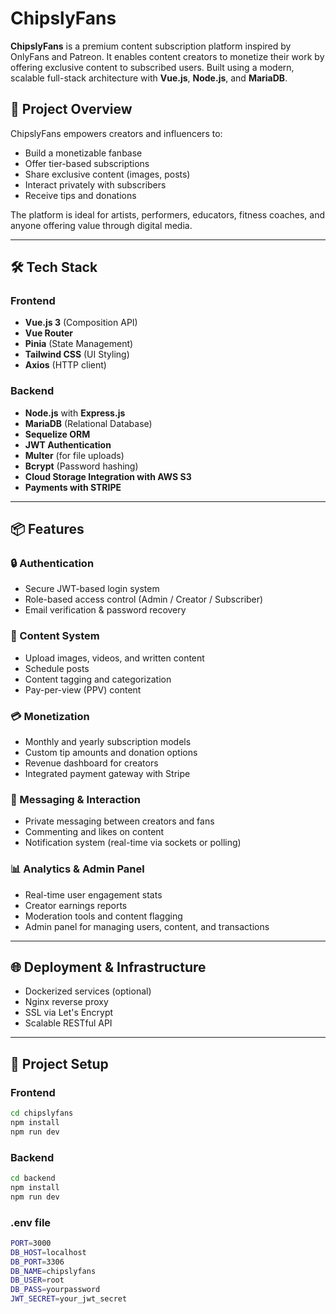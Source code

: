 # ChipslyFans

**ChipslyFans** is a premium content subscription platform inspired by OnlyFans and Patreon. It enables content creators to monetize their work by offering exclusive content to subscribed users. Built using a modern, scalable full-stack architecture with **Vue.js**, **Node.js**, and **MariaDB**.

## 🚀 Project Overview

ChipslyFans empowers creators and influencers to:
- Build a monetizable fanbase
- Offer tier-based subscriptions
- Share exclusive content (images, posts)
- Interact privately with subscribers
- Receive tips and donations

The platform is ideal for artists, performers, educators, fitness coaches, and anyone offering value through digital media.

---

## 🛠️ Tech Stack

### Frontend
- **Vue.js 3** (Composition API)
- **Vue Router**
- **Pinia** (State Management)
- **Tailwind CSS** (UI Styling)
- **Axios** (HTTP client)

### Backend
- **Node.js** with **Express.js**
- **MariaDB** (Relational Database)
- **Sequelize ORM**
- **JWT Authentication**
- **Multer** (for file uploads)
- **Bcrypt** (Password hashing)
- **Cloud Storage Integration with AWS S3**
- **Payments with STRIPE**

---

## 📦 Features

### 🔒 Authentication
- Secure JWT-based login system
- Role-based access control (Admin / Creator / Subscriber)
- Email verification & password recovery

### 🎥 Content System
- Upload images, videos, and written content
- Schedule posts
- Content tagging and categorization
- Pay-per-view (PPV) content

### 💳 Monetization
- Monthly and yearly subscription models
- Custom tip amounts and donation options
- Revenue dashboard for creators
- Integrated payment gateway with Stripe

### 💬 Messaging & Interaction
- Private messaging between creators and fans
- Commenting and likes on content
- Notification system (real-time via sockets or polling)

### 📊 Analytics & Admin Panel
- Real-time user engagement stats
- Creator earnings reports
- Moderation tools and content flagging
- Admin panel for managing users, content, and transactions

---


## 🌐 Deployment & Infrastructure

- Dockerized services (optional)
- Nginx reverse proxy
- SSL via Let's Encrypt
- Scalable RESTful API

---

## 🔧 Project Setup

### Frontend

```bash
cd chipslyfans
npm install
npm run dev
```

### Backend

```bash
cd backend
npm install
npm run dev
```

### .env file

```bash
PORT=3000
DB_HOST=localhost
DB_PORT=3306
DB_NAME=chipslyfans
DB_USER=root
DB_PASS=yourpassword
JWT_SECRET=your_jwt_secret
```
